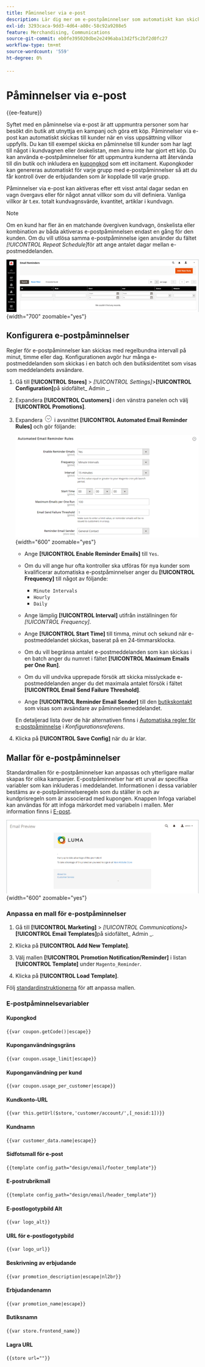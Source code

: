```yaml
---
title: Påminnelser via e-post
description: Lär dig mer om e-postpåminnelser som automatiskt kan skickas till kunder när en viss uppsättning villkor uppfylls.
exl-id: 3293caca-9dd3-4d64-a80c-58c92a9208e5
feature: Merchandising, Communications
source-git-commit: eb0fe395020dbe2e2496aba13d2f5c2bf2d0fc27
workflow-type: tm+mt
source-wordcount: '559'
ht-degree: 0%

---
```


# Påminnelser via e-post

{{ee-feature}}

Syftet med en påminnelse via e-post är att uppmuntra personer som har besökt din butik att utnyttja en kampanj och göra ett köp. Påminnelser via e-post kan automatiskt skickas till kunder när en viss uppsättning villkor uppfylls. Du kan till exempel skicka en påminnelse till kunder som har lagt till något i kundvagnen eller önskelistan, men ännu inte har gjort ett köp. Du kan använda e-postpåminnelser för att uppmuntra kunderna att återvända till din butik och inkludera en [kupongkod](price-rules-cart-coupon.md) som ett incitament. Kupongkoder kan genereras automatiskt för varje grupp med e-postpåminnelser så att du får kontroll över de erbjudanden som är kopplade till varje grupp.

Påminnelser via e-post kan aktiveras efter ett visst antal dagar sedan en vagn övergavs eller för något annat villkor som du vill definiera. Vanliga villkor är t.ex. totalt kundvagnsvärde, kvantitet, artiklar i kundvagn.

>[!NOTE]
>
>Om en kund har fler än en matchande övergiven kundvagn, önskelista eller kombination av båda aktiveras e-postpåminnelsen endast en gång för den kunden. Om du vill utlösa samma e-postpåminnelse igen använder du fältet _[!UICONTROL Repeat Schedule]_&#x200B;för att ange antalet dagar mellan e-postmeddelanden.

![E-postpåminnelser](./assets/email-reminders.png){width="700" zoomable="yes"}

## Konfigurera e-postpåminnelser

Regler för e-postpåminnelser kan skickas med regelbundna intervall på minut, timme eller dag. Konfigurationen avgör hur många e-postmeddelanden som skickas i en batch och den butiksidentitet som visas som meddelandets avsändare.

1. Gå till **[!UICONTROL Stores]** > _[!UICONTROL Settings]_>**[!UICONTROL Configuration]**&#x200B;på sidofältet_ Admin _.

1. Expandera **[!UICONTROL Customers]** i den vänstra panelen och välj **[!UICONTROL Promotions]**.

1. Expandera ![Expansionsväljaren](../assets/icon-display-expand.png) i avsnittet **[!UICONTROL Automated Email Reminder Rules]** och gör följande:

   ![Kundkonfiguration - automatiska påminnelseregler för e-post](../configuration-reference/customers/assets/promotions-automated-email-reminder-rules.png){width="600" zoomable="yes"}

   - Ange **[!UICONTROL Enable Reminder Emails]** till `Yes`.

   - Om du vill ange hur ofta kontroller ska utföras för nya kunder som kvalificerar automatiska e-postpåminnelser anger du **[!UICONTROL Frequency]** till något av följande:

      - `Minute Intervals`
      - `Hourly`
      - `Daily`

   - Ange lämplig **[!UICONTROL Interval]** utifrån inställningen för _[!UICONTROL Frequency]_.

   - Ange **[!UICONTROL Start Time]** till timma, minut och sekund när e-postmeddelandet skickas, baserat på en 24-timmarsklocka.

   - Om du vill begränsa antalet e-postmeddelanden som kan skickas i en batch anger du numret i fältet **[!UICONTROL Maximum Emails per One Run]**.

   - Om du vill undvika upprepade försök att skicka misslyckade e-postmeddelanden anger du det maximala antalet försök i fältet **[!UICONTROL Email Send Failure Threshold]**.

   - Ange **[!UICONTROL Reminder Email Sender]** till den [butikskontakt](../getting-started/store-details.md#store-email-addresses) som visas som avsändare av påminnelsemeddelandet.

   En detaljerad lista över de här alternativen finns i [Automatiska regler för e-postpåminnelse](../configuration-reference/customers/promotions.md#automated-email-reminder-rules) i _Konfigurationsreferens_.

1. Klicka på **[!UICONTROL Save Config]** när du är klar.

## Mallar för e-postpåminnelser

Standardmallen för e-postpåminnelser kan anpassas och ytterligare mallar skapas för olika kampanjer. E-postpåminnelser har ett urval av specifika variabler som kan inkluderas i meddelandet. Informationen i dessa variabler bestäms av e-postpåminnelseregeln som du ställer in och av kundprisregeln som är associerad med kupongen. Knappen Infoga variabel kan användas för att infoga märkordet med variabeln i mallen. Mer information finns i [E-post](../systems/email-templates.md).

![Förhandsgranskning av påminnelse via e-post](./assets/email-reminder-preview-promotion-template.png){width="600" zoomable="yes"}

### Anpassa en mall för e-postpåminnelser

1. Gå till **[!UICONTROL Marketing]** > _[!UICONTROL Communications]_>**[!UICONTROL Email Templates]**&#x200B;på sidofältet_ Admin _.

1. Klicka på **[!UICONTROL Add New Template]**.

1. Välj mallen **[!UICONTROL Promotion Notification/Reminder]** i listan **[!UICONTROL Template]** under `Magento_Reminder`.

1. Klicka på **[!UICONTROL Load Template]**.

Följ [standardinstruktionerna](../systems/email-template-custom.md) för att anpassa mallen.

### E-postpåminnelsevariabler

#### Kupongkod

```
{{var coupon.getCode()|escape}}
```

#### Kuponganvändningsgräns

```
{{var coupon.usage_limit|escape}}
```

#### Kuponganvändning per kund

```
{{var coupon.usage_per_customer|escape}}
```

#### Kundkonto-URL

```
{{var this.getUrl($store,'customer/account/',[_nosid:1])}}
```

#### Kundnamn

```
{{var customer_data.name|escape}}
```

#### Sidfotsmall för e-post

```
{{template config_path="design/email/footer_template"}}
```

#### E-postrubrikmall

```
{{template config_path="design/email/header_template"}}
```

#### E-postlogotypbild Alt

```
{{var logo_alt}}
```

#### URL för e-postlogotypbild

```
{{var logo_url}}
```

#### Beskrivning av erbjudande

```
{{var promotion_description|escape|nl2br}}
```

#### Erbjudandenamn

```
{{var promotion_name|escape}}
```

#### Butiksnamn

```
{{var store.frontend_name}}
```

#### Lagra URL

```
{{store url=""}}
```
